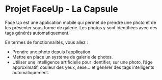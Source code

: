 # Projet FaceUp - La Capsule

Face Up est une application mobile qui permet de prendre une photo et de les présenter sous forme de galerie. Les photos y sont identifiées avec des tags générés automatiquement.


En termes de fonctionnalités, vous allez :

* Prendre une photo depuis l’application
* Mettre en place un système de galerie de photos.
* Utiliser une intelligence artificielle pour identifier, sur une photo, l’âge approximatif, couleur des yeux, sexe… et générer des tags intelligents automatiquement.

